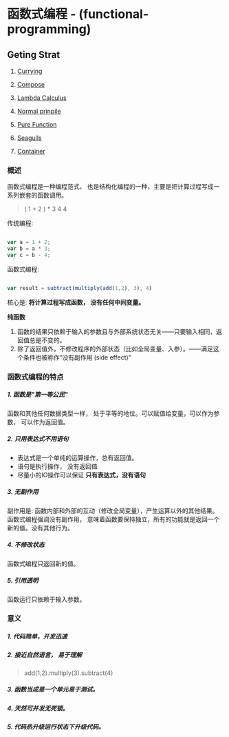 # 函数式编程 - (functional-programming)


## Geting Strat

1. [Currying](https://github.com/zhaotianxiang/functional-programming/blob/master/doc/curry.md)

2. [Compose](https://github.com/zhaotianxiang/functional-programming/blob/master/doc/compose.md)

3. [Lambda Calculus](https://github.com/zhaotianxiang/functional-programming/blob/master/doc/lambda.calculus.md)

4. [Normal prinpile](https://github.com/zhaotianxiang/functional-programming/blob/master/doc/normal.prinpile.md)

3. [Pure Function](https://github.com/zhaotianxiang/functional-programming/blob/master/doc/pure.function.md)

3. [Seagulls](https://github.com/zhaotianxiang/functional-programming/blob/master/doc/seagulls.md)

3. [Container](https://github.com/zhaotianxiang/functional-programming/blob/master/doc/tupperware.md)


### 概述

函数式编程是一种编程范式， 也是结构化编程的一种，主要是把计算过程写成一系列嵌套的函数调用。

 > ( 1 + 2 ) \* 3 4 4 

传统编程:

```javascript

var a = 1 + 2;
var b = a * 3;
var c = b - 4;

```

函数式编程:

```javascript

var result = subtract(multiply(add(1,2), 3), 4)

```

核心是: **将计算过程写成函数， 没有任何中间变量。**

**纯函数** 
1. 函数的结果只依赖于输入的参数且与外部系统状态无关——只要输入相同，返回值总是不变的。
2. 除了返回值外，不修改程序的外部状态（比如全局变量、入参）。——满足这个条件也被称作“没有副作用 (side effect)”


### 函数式编程的特点

##### 1. 函数是"第一等公民"

函数和其他任何数据类型一样， 处于平等的地位。可以赋值给变量，可以作为参数， 可以作为返回值。

##### 2. 只用表达式不用语句

   - 表达式是一个单纯的运算操作，总有返回值。
   - 语句是执行操作， 没有返回值
   - 尽量小的IO操作可以保证 **只有表达式，没有语句**

##### 3. 无副作用

副作用是: 函数内部和外部的互动（修改全局变量），产生运算以外的其他结果。
函数式编程强调没有副作用， 意味着函数要保持独立，所有的功能就是返回一个新的值。没有其他行为。

##### 4. 不修改状态

函数式编程只返回新的值。

##### 5. 引用透明

函数运行只依赖于输入参数。

### 意义

##### 1. 代码简单，开发迅速

##### 2. 接近自然语言， 易于理解

 > add(1,2).multiply(3).subtract(4) 

##### 3. 函数当成是一个单元易于测试。

##### 4. 天然可并发无死锁。

##### 5. 代码热升级运行状态下升级代码。